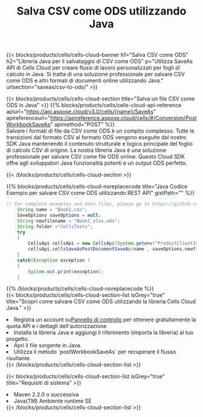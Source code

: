 ﻿---
title:  Salva CSV come ODS utilizzando Java
description:  Utilizzando Aspose.Cells Cloud SDK for Java per salvare il file in formato CSV come file in formato ODS.
kwords: Excel, Save CSV as ODS, REST, Java
howto: How to save CSV as ODS using Aspose.Cells Cloud Java library.
---
{{< blocks/products/cells/cells-cloud-banner h1="Salva CSV come ODS" h2="Libreria Java per il salvataggio di CSV come ODS" p="Utilizza SaveAs API di Cells Cloud per creare flussi di lavoro personalizzati per fogli di calcolo in Java. Si tratta di una soluzione professionale per salvare CSV come ODS e altri formati di documenti online utilizzando Java." urlsection="saveas/csv-to-ods/" >}}

{{< blocks/products/cells/cells-cloud-section title="Salva un file CSV come ODS in Java" >}}
{{% blocks/products/cells/cells-cloud-api-reference apiurl="https://api.aspose.cloud/v3.0/cells/{name}/SaveAs" apireferenceurl="https://apireference.aspose.cloud/cells/#/Conversion/PostWorkbookSaveAs" apimethod="POST" %}}
<br/>
Salvare i formati di file da CSV come ODS è un compito complesso. Tutte le transizioni dal formato CSV al formato ODS vengono eseguite dal nostro SDK Java mantenendo il contenuto strutturale e logico principale del foglio di calcolo CSV di origine. La nostra libreria Java è una soluzione professionale per salvare CSV come file ODS online. Questo Cloud SDK offre agli sviluppatori Java funzionalità potenti e un output ODS perfetto.

{{< /blocks/products/cells/cells-cloud-section >}}

{{% blocks/products/cells/cells-cloud-noreplacecode title="Java Codice Esempio per salvare CSV come ODS utilizzando REST API" gistPath="" %}}
  
```java
// For complete examples and data files, please go to https://github.com/aspose-cells-cloud/aspose-cells-cloud-java/
    String name = "Book1.csv";
    SaveOptions saveOptions = null;
    String newfilename = "Book1_xlsx.ods";
    String folder ="CellsTests";
    try 
    {
        CellsApi cellsApi = new CellsApi(System.getenv("ProductClientId"), System.getenv("ProductClientSecret"));
        cellsApi.cellsSaveAsPostDocumentSaveAs(name , saveOptions,newfilename,false,false,folder,null,null,null,true);                       
    }
    catch(Exception exception )
    {
        System.out.print(exception);
    }
```
  
{{% /blocks/products/cells/cells-cloud-noreplacecode %}}
<br/>
{{< blocks/products/cells/cells-cloud-section-list isGrey="true" title="Scopri come salvare CSV come ODS utilizzando la libreria Cells Cloud Java." >}}
<li> Registra un account su<a href="https://dashboard.aspose.cloud/">Pannello di controllo</a> per ottenere gratuitamente la quota API e i dettagli dell'autorizzazione</li>
<li>Installa la libreria Java e aggiungi il riferimento (importa la libreria) al tuo progetto.</li>
<li>Apri il file sorgente in Java.</li>
<li>Utilizza il metodo `postWorkbookSaveAs` per recuperare il flusso risultante.</li>
{{< /blocks/products/cells/cells-cloud-section-list >}}

{{< blocks/products/cells/cells-cloud-section-list isGrey="true" title="Requisiti di sistema" >}}
<li>Maven 2.2.0 o successiva</li>
<li>Java(TM) Ambiente runtime SE</li>
{{< /blocks/products/cells/cells-cloud-section-list >}}
